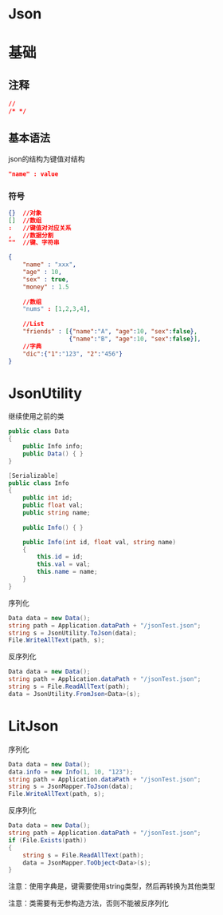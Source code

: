 # Json

# 基础

## 注释

```json
//
/* */
```



## 基本语法

json的结构为键值对结构

```json
"name" : value
```



### 符号

```json
{}	//对象
[]	//数组
:	//键值对对应关系
,	//数据分割
""	//键、字符串
```



```json
{
    "name" : "xxx",
    "age" : 10,
    "sex" : true,
    "money" : 1.5
    
    //数组
    "nums" : [1,2,3,4],
	
	//List
	"friends" : [{"name":"A", "age":10, "sex":false},
                 {"name":"B", "age":10, "sex":false}],
	//字典
	"dic":{"1":"123", "2":"456"}
}
```



# JsonUtility

继续使用之前的类

```C#
public class Data
{
    public Info info;
    public Data() { }
}

[Serializable]
public class Info
{
    public int id;
    public float val;
    public string name;
    
    public Info() { }

    public Info(int id, float val, string name)
    {
        this.id = id;
        this.val = val;
        this.name = name;
    }
}
```

序列化

```C#
Data data = new Data();
string path = Application.dataPath + "/jsonTest.json";
string s = JsonUtility.ToJson(data);
File.WriteAllText(path, s);
```

反序列化

```C#
Data data = new Data();
string path = Application.dataPath + "/jsonTest.json";
string s = File.ReadAllText(path);
data = JsonUtility.FromJson<Data>(s);
```



# LitJson

序列化

```C#
Data data = new Data();
data.info = new Info(1, 10, "123");
string path = Application.dataPath + "/jsonTest.json";
string s = JsonMapper.ToJson(data);
File.WriteAllText(path, s);
```



反序列化

```C#
Data data = new Data();
string path = Application.dataPath + "/jsonTest.json";
if (File.Exists(path))
{
    string s = File.ReadAllText(path);
    data = JsonMapper.ToObject<Data>(s);
}
```

注意：使用字典是，键需要使用string类型，然后再转换为其他类型

注意：类需要有无参构造方法，否则不能被反序列化







